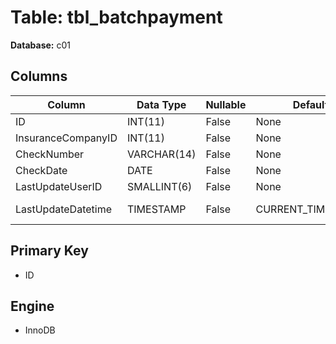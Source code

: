 # Table: tbl_batchpayment

**Database:** c01

## Columns

| Column | Data Type | Nullable | Default | Extra |
|--------|-----------|----------|---------|-------|
| ID | INT(11) | False | None | AUTO_INCREMENT |
| InsuranceCompanyID | INT(11) | False | None | None |
| CheckNumber | VARCHAR(14) | False | None | None |
| CheckDate | DATE | False | None | None |
| LastUpdateUserID | SMALLINT(6) | False | None | None |
| LastUpdateDatetime | TIMESTAMP | False | CURRENT_TIMESTAMP | ON UPDATE CURRENT_TIMESTAMP |

## Primary Key
- ID

## Engine
- InnoDB
